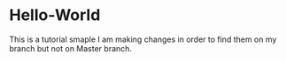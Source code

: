 # Hello-World
This is a tutorial smaple
I am making changes in order to find them on my branch but not on Master branch.
